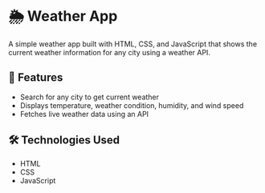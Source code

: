 # 🌦️ Weather App

A simple weather app built with HTML, CSS, and JavaScript that shows the current weather information for any city using a weather API.

## 🚀 Features

- Search for any city to get current weather
- Displays temperature, weather condition, humidity, and wind speed
- Fetches live weather data using an API 

## 🛠️ Technologies Used

- HTML
- CSS
- JavaScript